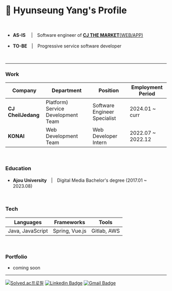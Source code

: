 # 📌 Hyunseung Yang's Profile

<br>

* **AS-IS**　 |　Software engineer of [**CJ THE MARKET**(WEB/APP)](https://www.cjthemarket.com/pc/main)

* **TO-BE**　|　Progressive service software developer

<br>

***

### **Work**
|Company|Department|Position|Employment Period|
|--------|--------|--------|--------|
|**CJ CheilJedang**|Platform) Service Development Team|Software Engineer Specialist|2024.01 ~ curr|
|**KONAI**|Web Development Team|Web Developer Intern|2022.07 ~ 2022.12|


<br>



### **Education**
* **Ajou University**　|　Digital Media Bachelor's degree (2017.01 ~ 2023.08)


<br>


### **Tech**
|Languages|Frameworks|Tools|
|----|----|----|
|Java, JavaScript|Spring, Vue.js|Gitlab, AWS|


<br>


### **Portfolio**
* coming soon

***

[![Solved.ac프로필](http://mazassumnida.wtf/api/mini/generate_badge?boj=dev_hsyang)](https://solved.ac/dev_hsyang)
[![Linkedin Badge](https://img.shields.io/badge/-LinkedIn-blue?style=flat-square&logo=Linkedin&logoColor=white&link=https://www.linkedin.com/in/hyunseungyang/)](https://www.linkedin.com/in/hyunseungyang/)
[![Gmail Badge](https://img.shields.io/badge/Gmail-d14836?style=flat-square&logo=Gmail&logoColor=white&link=mailto:dev.hsyang@gmail.com)](mailto:dev.hsyang@gmail.com)
